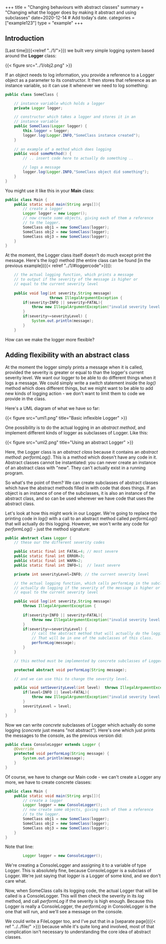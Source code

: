 +++
title = "Changing behaviours with abstract classes" 
summary = "Changing what the logger does by making it abstract and using subclasses"
date=2020-12-14  # Add today's date.
categories = ["example123"]
type = "example"
+++

## Introduction

[Last time]({{<relref "../1/">}}) we built very simple logging system based around the **Logger** class:

{{< figure src="../1/obj2.png" >}}


If an object needs to log information, you provide a reference to a 
Logger object as a parameter to its constructor. It then stores that reference as an instance
variable, so it can use it whenever we need to log something:
```java
public class SomeClass {

    // instance variable which holds a logger
    private Logger logger;

    // constructor which takes a logger and stores it in an
    // instance variable
    public SomeClass(Logger logger) {
        this.logger = logger;
        logger.log(Logger.INFO,"SomeClass instance created");
    }
    
    // an example of a method which does logging
    public void someMethod() {
        // .. insert code here to actually do something ..

        // logs a message
        logger.log(Logger.INFO,"SomeClass object did something");
    }
}
```

You might use it like this in your **Main** class:
```java
public class Main {
    public static void main(String args[]){
        // create a logger
        Logger logger = new Logger();
        // now create some objects, giving each of them a reference
        // to the logger.
        SomeClass obj1 = new SomeClass(logger);
        SomeClass obj2 = new SomeClass(logger);
        SomeClass obj3 = new SomeClass(logger);
    }
}
```

At the moment, the Logger class itself doesn't do much except print the message.
Here's the *log()* method (the entire
class can be found [in the previous example]({{< relref "../1/#loggercode">}})):
```java
    // the actual logging function, which prints a message
    // to output if the severity of the message is higher or
    // equal to the current severity level
    
    public void log(int severity,String message)
                    throws IllegalArgumentException {
        if(severity<INFO || severity>FATAL){
            throw new IllegalArgumentException("invalid severity level!");
        }
        if(severity>=severityLevel) {
            System.out.println(message);
        }
    }
```
How can we make the logger more flexible?

## Adding flexibility with an abstract class

At the moment the logger simply prints a message when it is called, provided the severity
is greater or equal to than the logger's current severity level.
We want our logger to be able to do different things when it logs a message.
We could simply write a *switch* statement inside the *log()* method which does
different things, but we might want to be able to add new kinds of logging action - we don't
want to limit them to code we provide in the class.

Here's a UML diagram of what we have so far:

{{< figure src="uml1.png" title="Basic inflexible Logger" >}}

One possibility is to do the actual logging in an *abstract method*, and implement different
kinds of logger as subclasses of Logger. Like this:

{{< figure src="uml2.png" title="Using an abstract Logger" >}}

Here, the Logger class is an *abstract class* because it contains an *abstract method*: *performLog()*. This is
a method which doesn't have any code in it. Abstract classes cannot be instantiated: you can never create an
instance of an abstract class with "new". They can't actually exist in a running program.

So what's the point of them? We can create subclasses of abstract classes which have the abstract methods filled in
with code that does things. If an object is an instance of one of the subclasses, it is also
an instance of the abstract class, and so can be used wherever
we have code that uses the abstract class. 

Let's look at how this might work in our Logger. We're going to replace the printing code in *log()* with a call to
an abstract method called *performLog()* that will actually do this logging. However, we won't write any code
for *performLog()* - just the method signature:

```java
public abstract class Logger {
    // these our the different severity codes

    public static final int FATAL=4; // most severe
    public static final int ERROR=3;
    public static final int WARN=2;
    public static final int INFO=1;  // least severe

    private int severityLevel=INFO; // the current severity level

    // the actual logging function, which calls performLog in the subclass to
    // actually do logging if the severity of the message is higher or
    // equal to the current severity level

    public void log(int severity,String message)
        throws IllegalArgumentException {
        
        if(severity<INFO || severity>FATAL){
            throw new IllegalArgumentException("invalid severity level!");
        }
        if(severity>=severityLevel) {
            // call the abstract method that will actually do the logging.
            // That will be in one of the subclasses of this class.
            performLog(message);
        }
    }

    // this method must be implemented by concrete subclasses of Logger

    protected abstract void performLog(String message);

    // and we can use this to change the severity level.

    public void setSeverityLevel(int level)  throws IllegalArgumentException {
        if(level<INFO || level>FATAL){
            throw new IllegalArgumentException("invalid severity level!");
        }
        severityLevel = level;
    }
}
```

Now we can write *concrete* subclasses of Logger which actually do some logging (*concrete*
just means "not abstract").
Here's one which just prints the messages to the console, as the previous version did:

```java
public class ConsoleLogger extends Logger {
    @Override
    protected void performLog(String message) {
        System.out.println(message);
    }
}
```

Of course, we have to change our Main code - we can't create a Logger any more, we have to create
concrete classes:

```java
public class Main {
    public static void main(String args[]){
        // create a logger
        Logger logger = new ConsoleLogger();
        // now create some objects, giving each of them a reference
        // to the logger.
        SomeClass obj1 = new SomeClass(logger);
        SomeClass obj2 = new SomeClass(logger);
        SomeClass obj3 = new SomeClass(logger);
    }
}
```
Note that line:
```java
        Logger logger = new ConsoleLogger();
```
We're creating a ConsoleLogger and assigning it to a variable of type Logger.
This is absolutely fine, because ConsoleLogger is a subclass of Logger. We're
just saying that *logger* is a Logger of some kind, and we don't care what.

Now, when SomeClass calls its logging code, the actual Logger that will be
called is a ConsoleLogger. This will then check the severity in its *log*
method, and call *performLog* if the severity is high enough. Because this
Logger is really a ConsoleLogger, the *performLog* in ConsoleLogger is the one
that will run, and we'll see a message on the console.

We could write a FileLogger too, and I've put that in a [separate page]({{<
ref "../../file/" >}}) because while it's quite long and involved, most of
that complication isn't necessary to understanding the core idea of abstract
classes.



